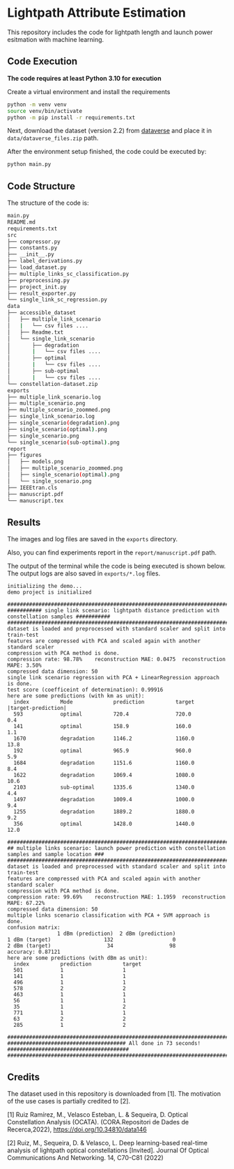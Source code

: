 # Lightpath Attribute Estimation
This repository includes the code for lightpath length and launch power esitmation with machine learning.

## Code Execution
**The code requires at least Python 3.10 for execution**

Create a virtual environment and install the requirements
```sh
python -m venv venv
source venv/bin/activate
python -m pip install -r requirements.txt
```
Next, download the dataset (version 2.2) from [dataverse](https://doi.org/10.34810/data146) and place it in `data/dataverse_files.zip` path.

After the environment setup finished, the code could be executed by:
```sh
python main.py
```

## Code Structure
The structure of the code is:
```sh
main.py
README.md
requirements.txt
src
├── compressor.py
├── constants.py
├── __init__.py
├── label_derivations.py
├── load_dataset.py
├── multiple_links_sc_classification.py
├── preprocessing.py
├── project_init.py
├── result_exporter.py
└── single_link_sc_regression.py
data
├── accessible_dataset
│   ├── multiple_link_scenario
│   |   └── csv files ....
│   ├── Readme.txt
│   └── single_link_scenario
│       ├── degradation
│       |   └── csv files ....
│       ├── optimal
│       |   └── csv files ....
│       ├── sub-optimal
│       |   └── csv files ....
└── constellation-dataset.zip
exports
├── multiple_link_scenario.log
├── multiple_scenario.png
├── multiple_scenario_zoommed.png
├── single_link_scenario.log
├── single_scenario(degradation).png
├── single_scenario(optimal).png
├── single_scenario.png
└── single_scenario(sub-optimal).png
report
├── figures
│   ├── models.png
│   ├── multiple_scenario_zoommed.png
│   ├── single_scenario(optimal).png
│   └── single_scenario.png
├── IEEEtran.cls
├── manuscript.pdf
└── manuscript.tex
```

## Results
The images and log files are saved in the `exports` directory.

Also, you can find experiments report in the `report/manuscript.pdf` path.

The output of the terminal while the code is being executed is shown below. The output logs are also saved in `exports/*.log` files.
```
initializing the demo...
demo project is initialized

######################################################################################################
########### single link scenario: lightpath distance prediction with constellation samples ###########
######################################################################################################
dataset is loaded and preprocessed with standard scaler and split into train-test
features are compressed with PCA and scaled again with another standard scaler
compression with PCA method is done.
compression rate: 98.78%	reconstruction MAE: 0.0475	reconstruction MAPE: 3.50%
compressed data dimension: 50
single link scenario regression with PCA + LinearRegression approach is done.
test score (coefficeint of determination): 0.99916
here are some predictions (with km as unit):
  index          Mode             prediction          target          |target-prediction|
  593            optimal          720.4               720.0           0.4
  141            optimal          158.9               160.0           1.1
  1670           degradation      1146.2              1160.0          13.8
  192            optimal          965.9               960.0           5.9
  1684           degradation      1151.6              1160.0          8.4
  1622           degradation      1069.4              1080.0          10.6
  2103           sub-optimal      1335.6              1340.0          4.4
  1497           degradation      1009.4              1000.0          9.4
  1255           degradation      1889.2              1880.0          9.2
  356            optimal          1428.0              1440.0          12.0

######################################################################################################
## multiple links scenario: launch power prediction with constellation samples and sample location ###
######################################################################################################
dataset is loaded and preprocessed with standard scaler and split into train-test
features are compressed with PCA and scaled again with another standard scaler
compression with PCA method is done.
compression rate: 99.69%	reconstruction MAE: 1.1959	reconstruction MAPE: 67.22%
compressed data dimension: 50
multiple links scenario classification with PCA + SVM approach is done.
confusion matrix:
                1 dBm (prediction)  2 dBm (prediction)
1 dBm (target)                 132                   0
2 dBm (target)                  34                  98
accuracy: 0.87121
here are some predictions (with dBm as unit):
  index          prediction          target
  501            1                   1              
  141            1                   1              
  496            1                   1              
  578            2                   2              
  463            1                   1              
  56             1                   1              
  35             1                   2              
  771            1                   1              
  63             2                   2              
  285            1                   2              

######################################################################################################
###################################### All done in 73 seconds! #######################################
######################################################################################################
```

## Credits
The dataset used in this repository is downloaded from [1].
The motivation of the use cases is partially credited to [2].

[1] Ruiz Ramı́rez, M., Velasco Esteban, L. & Sequeira, D. Optical Constellation Analysis (OCATA). (CORA.Repositori de Dades de Recerca,2022), https://doi.org/10.34810/data146

[2] Ruiz, M., Sequeira, D. & Velasco, L. Deep learning-based real-time analysis of lightpath optical constellations [Invited]. Journal Of Optical Communications And Networking. 14, C70-C81 (2022)